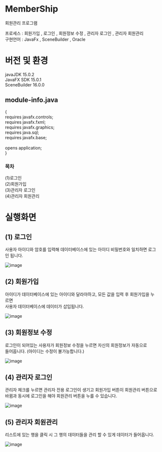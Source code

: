 # MemberShip
회원관리 프로그램

프로세스 : 회원가입 , 로그인 , 회원정보 수정 , 관리자 로그인 , 관리자 회원관리<br>
구현언어 : JavaFx , SceneBuilder , Oracle
<br>

# 버전 및 환경
javaJDK 15.0.2 <br>
JavaFX SDK 15.0.1 <br>
SceneBuilder 16.0.0

## module-info.java 
   {<br>
	requires javafx.controls;<br>
	requires javafx.fxml;<br>
	requires javafx.graphics;<br>
	requires java.sql;<br>
	requires javafx.base;<br>
	<br>
	opens application;<br>
}
### 목차
(1)로그인<br>
(2)회원가입<br>
(3)관리자 로그인<br>
(4)관리자 회원관리<br>
# 실행화면
## (1) 로그인
사용자 아이디와 암호를 입력해 데이터베이스에 있는 아이디 비밀번호와 일치하면 로그인 됩니다.

![image](https://github.com/woojin0jang/MemberShip/assets/102105000/f7bea56b-e2e6-401e-808b-a005f1679b24)
## (2) 회원가입
아이디가 데이터베이스에 있는 아이디와 달라야하고, 모든 값을 입력 후 회원가입을 누르면<br>사용자 데이터베이스에 데이터가 삽입됩니다. 

![image](https://github.com/woojin0jang/MemberShip/assets/102105000/146c4fbd-5abb-4610-a92a-d1514d957eb5)
## (3) 회원정보 수정
로그인이 되어있는 사용자가 회원정보 수정을 누르면 자신의 회원정보가 자동으로 <br>들어옵니다. (아이디는 수정이 불가능합니다.)

![image](https://github.com/woojin0jang/MemberShip/assets/102105000/7737e054-7e58-48f4-a01d-7980adb4f519)
## (4) 관리자 로그인
관리자 체크를 누르면 관리자 전용 로그인이 생기고 회원가입 버튼이 회원관리 버튼으로 <br>
바뀜과 동시에 로그인을 해야 회원관리 버튼을 누를 수 있습니다.

![image](https://github.com/woojin0jang/MemberShip/assets/102105000/963a755f-fd9f-43b6-a0a7-a523e922dccf)
## (5) 관리자 회원관리
리스트에 있는 행을 클릭 시 그 행의 데이터들을 관리 할 수 있게 데이터가 들어옵니다.

![image](https://github.com/woojin0jang/MemberShip/assets/102105000/e23a9cd8-36bc-4c24-aa70-602316d9afa5)




